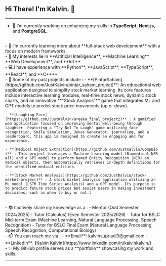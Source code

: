 ## Hi There! I'm Kalvin. 👋

---

- 🔭 I’m currently working on enhancing my skills in **TypeScript**, **Next.js**, and **PostgreSQL**.
<br>
- 🌱 I’m currently learning more about **full-stack web development** with a focus on modern frameworks.
<br>
- 🤖 My interests lie in **Artificial Intelligence**, **Machine Learning**, **Web Development**, and **IoT**.
<br>
- 💻 I have experience with **Python**, **JavaScript**, **TypeScript**, **React**, and **C++**.
<br>
- 🚀 Some of my past projects include :
    - **[PintarSaham](https://github.com/JustKalvin/pintar_saham_project)**: An educational web application designed to simplify stock market learning. Its core features include interactive learning modules, real-time stock news, dynamic stock charts, and an innovative **"Stock Analysis"** game that integrates ML and GPT models to predict stock price movements (up or down).

    - **[Laughing Face](https://github.com/JustKalvin/ureeka_final_project2)** : A gamified web application focused on improving mental well-being through laughter. Featuring a "Try Not To Laugh" game utilizing face recognition, Smile Simulation, Jokes Generator, journaling, and a leaderboard, this app is designed to create an engaging and fun experience.

    - **[Medical Object Extraction](https://github.com/JustKalvin/CompBio
    )** : This project leverages a Machine Learning model (Biomedical-NER-all) and a GPT model to perform Named Entity Recognition (NER) on medical objects, then automatically retrieves in-depth definitions for the identified medical entities.

    - **[Stock Market Analysis](https://github.com/JustKalvin/stock-market-project)** : A stock market analysis application utilizing an ML model (LSTM Time Series Analysis) and a GPT model. Its purpose is to predict future stock prices and assist users in making investment decisions, such as when to buy or not.t
<br>
- 📚 I actively share my knowledge as a :
    - Mentor (Odd Semester 2024/2025)
    - Tutor (Calculus) (Even Semester 2025/2026)
    - Tutor for BSLC Mid-term Exam (Machine Learning, Natural Language Processing, Speech Recognition)
    - Tutor for BSLC Final Exam (Natural Language Processing, Speech Recognition, Computational Biology)
<br>
- 📫 You can reach me via :
    - **Email**: kalvinsupriadi3@gmail.com
    - **LinkedIn**: [Kalvin Kalvin](https://www.linkedin.com/in/kalvinkalvin/)
<br>
- ✨ My GitHub profile serves as a **portfolio** showcasing my work and skills.

---
